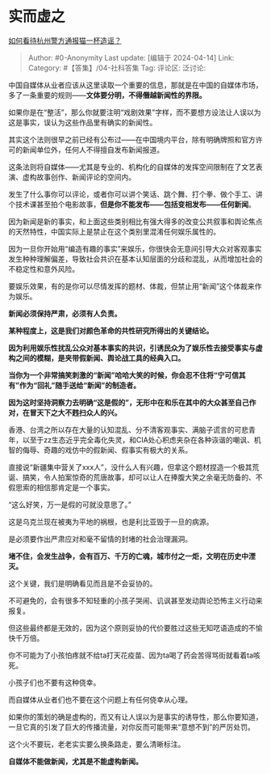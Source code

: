 # 实而虚之
[如何看待杭州警方通报猫一杯造谣？](https://www.zhihu.com/question/652736315/answer/3465107910)

> Author: #0-Anonymity
> Last update: [编辑于 2024-04-14]
> Link:
> Category: #【答集】/04-社科答集 
> Tag: 
> 评论区:
> 泛讨论:

中国自媒体从业者应该从这里读取一个重要的信息，那就是在中国的自媒体市场，多了一条重要的规则——**文体要分明，不得僭越新闻性的界限。**

如果你是在“整活”，那么你就要注明“戏剧效果”字样，而不要想方设法让人误以为这是事实，误认为这些作品里有确实的新闻性。

其实这个法则很早之前已经有公布过——在中国境内平台，除有明确牌照和官方许可的新闻单位外，任何人不得擅自发布新闻报道。

这条法则将自媒体——尤其是专业的、机构化的自媒体的发挥空间限制在了文艺表演、虚构故事创作、新闻评论的空间内。

发生了什么事你可以评论，或者你可以讲个笑话、跳个舞、打个拳、做个手工、讲个技术课甚至拍个电影故事，**但是你不能发布——包括变相发布——任何新闻**。

因为新闻是新的事实，和上面这些类别相比有强大得多的改变公共叙事和舆论焦点的天然特性，中国实际上是禁止在这个类别里混淆任何娱乐属性的。

因为一旦你开始用“编造有趣的事实”来娱乐，你很快会无意间引导大众对客观事实发生种种理解偏差，导致社会共识在基本认知层面的分歧和混乱，从而增加社会的不稳定性和意外风险。

要娱乐效果，有的是你可以尽情发挥的题材、体裁，但禁止用“新闻”这个体裁来作为娱乐。

**新闻必须保持严肃，必须有人负责。**

**某种程度上，这是我们对颜色革命的共性研究所得出的关键结论。**

**因为利用娱乐性扰乱公众对基本事实的共识，引诱民众为了娱乐性去接受事实与虚构之间的模糊，是夹带假新闻、舆论战工具的经典入口。**

**当你为一个非常搞笑刺激的“新闻”哈哈大笑的时候，你会忍不住将“宁可信其有”作为“回礼”随手送给“新闻”的制造者。**

**因为这时坚持洞察力去明确“这是假的”，无形中在和乐在其中的大众甚至自己作对，在冒天下之大不韪扫众人的兴。**

香港、台湾之所以存在大量的认知混乱、分不清客观事实、满脑子谎言的可悲青年，以至于zz生态近乎完全毒化失灵，和CIA处心积虑夹杂在各种诙谐的嘲讽、机智的侮辱、奇趣的戏仿中的假新闻、假事实有极大的关系。

直接说“新疆集中营关了xxx人”，没什么人有兴趣，但拿这个题材捏造一个极其荒诞、搞笑，令人拍案惊奇的荒唐故事，却可以让人在捧腹大笑之余毫无防备的、不假思索的相信那肯定是一个事实。

“这么好笑，万一是假的可就没意思了。”

这是乌克兰现在被夷为平地的祸根，也是利比亚毁于一旦的病源。

是必须要作出严肃应对和毫不留情的封堵的社会治理漏洞。

**堵不住，会发生战争，会有百万、千万的亡魂，城市付之一炬，文明在历史中湮灭。**

这个关键，我们是明确看见而且是不会妥协的。

不可避免的，会有很多不知轻重的小孩子哭闹、讥讽甚至发动舆论恐怖主义行动来报复。

但这些最终都是无效的，因为这个原则妥协的代价要胜过这些无知呓语造成的不愉快千万倍。

你不可能为了小孩怕疼就不给ta打天花疫苗、因为ta喝了药会苦得骂街就看着ta咳死。

小孩子们也不要有这种侥幸。

而自媒体从业者们也不要在这个问题上有任何侥幸从心理。

如果你的策划的确是虚构的，而又有让人误以为是事实的诱导性，那么你要知道，一旦它真的引发了巨大的传播流量，对你反而可能带来“意想不到”的严厉处罚。

这个火不要玩，老老实实要么换条路走，要么清晰标注。

**自媒体不能做新闻，尤其是不能虚构新闻。**